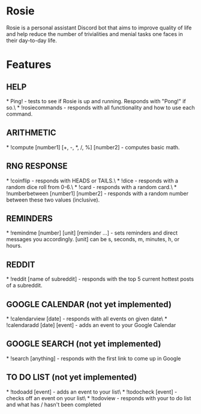# Rosie
Rosie is a personal assistant Discord bot that aims to improve quality of life and help reduce the number of trivialities and menial tasks one faces in their day-to-day life.

# Features

<h2> HELP </h2>
* Ping! - tests to see if Rosie is up and running. Responds with "Pong!" if so.\
* !rosiecommands - responds with all functionality and how to use each command.

<h2> ARITHMETIC </h2>
* !compute [number1] [+, -, *, /, %] [number2] - computes basic math.

<h2> RNG RESPONSE </h2>
* !coinflip - responds with HEADS or TAILS.\
* !dice - responds with a random dice roll from 0-6.\
* !card - responds with a random card.\
* !numberbetween [number1] [number2] - responds with a random number between these two values (inclusive).

<h2> REMINDERS </h2>
* !remindme [number] [unit] [reminder ...] - sets reminders and direct messages you accordingly. [unit] can be s, seconds, m, minutes, h, or hours.

<h2> REDDIT </h2>
* !reddit [name of subreddit] - responds with the top 5 current hottest posts of a subreddit.  

<h2> GOOGLE CALENDAR (not yet implemented) </h2>
* !calendarview [date] - responds with all events on given date\
* !calendaradd [date] [event] - adds an event to your Google Calendar

<h2> GOOGLE SEARCH (not yet implemented) </h2>
* !search [anything] - responds with the first link to come up in Google

<h2> TO DO LIST (not yet implemented) </h2>
* !todoadd [event] - adds an event to your list\
* !todocheck [event] - checks off an event on your list\
* !todoview - responds with your to do list and what has / hasn't been completed
